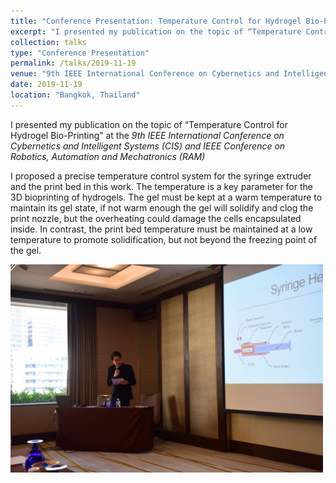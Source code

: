 ```yaml
---
title: "Conference Presentation: Temperature Control for Hydrogel Bio-Printing"
excerpt: "I presented my publication on the topic of “Temperature Control for Hydrogel Bio-Printing” at the _9th IEEE International Conference on Cybernetics and Intelligent Systems (CIS) and IEEE Conference on Robotics, Automation and Mechatronics (RAM)_<br/><br/><img src='/images/talks_images/Talk-2019-11-19.png'>"
collection: talks
type: "Conference Presentation"
permalink: /talks/2019-11-19
venue: "9th IEEE International Conference on Cybernetics and Intelligent Systems (CIS) and IEEE Conference on Robotics, Automation and Mechatronics (RAM), 2019"
date: 2019-11-19
location: "Bangkok, Thailand"
---
```


I presented my publication on the topic of “Temperature Control for Hydrogel Bio-Printing” at the _9th IEEE International Conference on Cybernetics and Intelligent Systems (CIS) and IEEE Conference on Robotics, Automation and Mechatronics (RAM)_

I proposed a precise temperature control system for the syringe extruder and the print bed in this work. The temperature is a key parameter for the 3D bioprinting of hydrogels. The gel must be kept at a warm temperature to maintain its gel state, if not warm enough the gel will solidify and clog the print nozzle, but the overheating could damage the cells encapsulated inside. In contrast, the print bed temperature must be maintained at a low temperature to promote solidification, but not beyond the freezing point of the gel.

<img src='/images/talks_images/Talk-2019-11-19.png'>